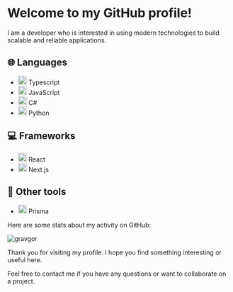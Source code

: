 # Welcome to my GitHub profile!

I am a developer who is interested in using modern technologies to build scalable and reliable applications.

## 🌐 Languages

- <img src="https://upload.wikimedia.org/wikipedia/commons/thumb/9/9b/TypeScript_Logo.svg/1200px-TypeScript_Logo.svg.png" alt="TypeScript" width="20" height="20"> Typescript
- <img src="https://upload.wikimedia.org/wikipedia/commons/thumb/9/99/Unofficial_JavaScript_logo_2.svg/1200px-Unofficial_JavaScript_logo_2.svg.png" alt="JavaScript" width="20" height="20"> JavaScript
- <img src="https://upload.wikimedia.org/wikipedia/commons/thumb/0/0c/C_Sharp_wordmark.svg/1200px-C_Sharp_wordmark.svg.png" alt="C#" width="20" height="20"> C#
- <img src="https://upload.wikimedia.org/wikipedia/commons/thumb/c/c3/Python-logo-notext.svg/1200px-Python-logo-notext.svg.png" alt="Python" width="20" height="20"> Python

## 💻 Frameworks

- <img src="https://upload.wikimedia.org/wikipedia/commons/thumb/a/a7/React-icon.svg/1200px-React-icon.svg.png" alt="React" width="20" height="20"> React
- <img src="https://upload.wikimedia.org/wikipedia/commons/thumb/9/9e/Nextjs.png/1200px-Nextjs.png" alt="Next.js" width="20" height="20"> Next.js

## 🔧 Other tools

- <img src="https://upload.wikimedia.org/wikipedia/commons/thumb/b/b0/Prisma-Logo.svg/1200px-Prisma-Logo.svg.png" alt="Prisma" width="20" height="20"> Prisma

Here are some stats about my activity on GitHub:

![gravgor](https://github-readme-stats.app/api?username=Gravgor&theme=cobalt)

Thank you for visiting my profile. I hope you find something interesting or useful here.

Feel free to contact me if you have any questions or want to collaborate on a project.
